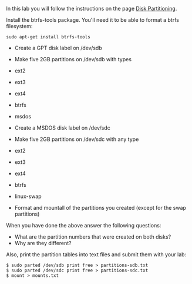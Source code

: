 In this lab you will follow the instructions on the page [Disk Partitioning](disk_partitioning).

Install the btrfs-tools package. You'll need it to be able to format a btrfs filesystem:

  
``` 
sudo apt-get install btrfs-tools
```

  - Create a GPT disk label on /dev/sdb
  
  - Make five 2GB partitions on /dev/sdb with types

  - ext2
  - ext3
  - ext4
  - btrfs
  - msdos

  - Create a MSDOS disk label on /dev/sdc

  - Make five 2GB partitions on /dev/sdc with any type

  - ext2
  - ext3
  - ext4
  - btrfs
  - linux-swap
  - Format and mountall of the partitions you created (except for the swap partitions)

When you have done the above answer the following questions:
  - What are the partition numbers that were created on both disks?
  - Why are they different?

Also, print the partition tables into text files and submit them with your lab:

```
$ sudo parted /dev/sdb print free > partitions-sdb.txt
$ sudo parted /dev/sdc print free > partitions-sdc.txt
$ mount > mounts.txt
```

